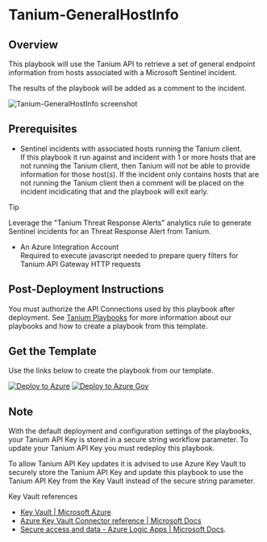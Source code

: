 # Tanium-GeneralHostInfo

## Overview

This playbook will use the Tanium API to retrieve a set of general endpoint information from hosts associated with a Microsoft Sentinel incident.

The results of the playbook will be added as a comment to the incident.

![Tanium-GeneralHostInfo screenshot](images/Tanium-GeneralHostInfo.png)

## Prerequisites

- Sentinel incidents with associated hosts running the Tanium client.  
If this playbook it run against and incident with 1 or more hosts that are not running the Tanium client, then Tanium will not be able to provide information for those host(s). If the incident only contains hosts that are not running the Tanium client then a comment will be placed on the incident incidicating that and the playbook will exit early.

> [!TIP]
> Leverage the "Tanium Threat Response Alerts" analytics rule to generate Sentinel incidents for an Threat Response Alert from Tanium.

- An Azure Integration Account  
Required to execute javascript needed to prepare query filters for Tanium API Gateway HTTP requests


## Post-Deployment Instructions

You must authorize the API Connections used by this playbook after deployment. See [Tanium Playbooks](https://help.tanium.com/bundle/ConnectAzureSentinel/page/Integrations/MSFT/ConnectAzureSentinel/Get_to_know_our_Content.htm#_Tanium_Playbooks) for more information about our playbooks and how to create a playbook from this template.

## Get the Template
Use the links below to create the playbook from our template.

[![Deploy to Azure](https://aka.ms/deploytoazurebutton)](https://portal.azure.com/#create/Microsoft.Template/uri/https%3A%2F%2Fraw.githubusercontent.com%2FAzure%2FAzure-Sentinel%2Fmaster%2FSolutions%2FTanium%2FPlaybooks%2FTanium-GeneralHostInfo%2Fazuredeploy.json) [![Deploy to Azure Gov](https://aka.ms/deploytoazuregovbutton)](https://portal.azure.us/#create/Microsoft.Template/uri/https%3A%2F%2Fraw.githubusercontent.com%2FAzure%2FAzure-Sentinel%2Fmaster%2FSolutions%2FTanium%2FPlaybooks%2FTanium-GeneralHostInfo%2Fazuredeploy.json)

## Note

With the default deployment and configuration settings of the playbooks, your Tanium API Key is stored in a secure string workflow parameter. To update your Tanium API Key you must redeploy this playbook.

To allow Tanium API Key updates it is advised to use Azure Key Vault to securely store the Tanium API Key and update this playbook to use the Tanium API Key from the Key Vault instead of the secure string parameter.

Key Vault references

* [Key Vault | Microsoft Azure](https://azure.microsoft.com/services/key-vault/)
* [Azure Key Vault Connector reference | Microsoft Docs](https://docs.microsoft.com/connectors/keyvault/)
* [Secure access and data - Azure Logic Apps | Microsoft Docs](https://docs.microsoft.com/azure/logic-apps/logic-apps-securing-a-logic-app?tabs=azure-portal#secure-inputs-and-outputs-in-the-designer).

